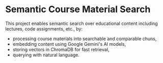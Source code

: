 # Semantic Course Material Search
This project enables semantic search over educational content including lectures, code assignments, etc., by:
*  processing course materials into searchable and comparable chuns,
*  embedding content using Google Gemini's AI models,
*  storing vectors in ChromaDB for fast retrieval,
*  querying with natural language.
